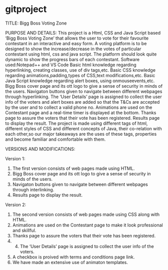 # gitproject
TITLE: Bigg Boss Voting Zone

PURPOSE AND DETAILS:
This project is a Html, CSS and Java Script based ‘Bigg Boss Voting Zone’ that allows the user to vote for their favourite contestant in an interactive and easy form.
A voting platform is to be designed to show the increase/decrease in the votes of particular contestant using html, css and java script.
The platform should look quite dynamic to show the progress bars of each contestant.
Software used:Notepad++ and VS Code
Basic html knowledge regarding hyperlinking, creating classes, use of div tags,etc.
Basic CSS knowledge regarding animations,padding,types of CSS,text modifications,etc.
Basic Java Script knowledge regarding alert boxes, using onmouseevents,etc.
Bigg Boss cover page and its ott logo to give  a sense of security in minds of the users.
Navigaton buttons given to navigate between different webpages through hyperlinking.
The ‘User Details’ page is assigned to collect the user info of the voters and alert boxes are added so that the T&Cs are accepted by the user and to collect a valid phone no.
Animations are used on the Contestant page and a real-time timer is displayed at the bottom.
Thanks page to assure the voters that their vote has been registered.
Results page to display the result.
The project is made using different tags of html, different styles of CSS and different concepts of Java, their co-relation with each other,so our major takeaways are the uses of these tags, properties and become familiar and comfortable with them.

VERSIONS AND MODIFICATIONS:

Version 1:
1) The first version consists of web pages made using HTML.
2) Bigg Boss cover page and its ott logo to give a sense of security in minds of the users.
3) Navigaton buttons given to navigate between different webpages through interlinking.
4) Results page to display the result.


Version 2:
1) The second version consists of web pages made using CSS along with HTML.
5) Animations are used on the Contestant page to make it look professional and skillful.
6) Thanks page to assure the voters that their vote has been registered.
7) 4) The ‘User Details’ page is assigned to collect the user info of the voters.
5) A checkbox is proived with terms and conditions page link.
9) We have made an extensive use of animaton templates.








